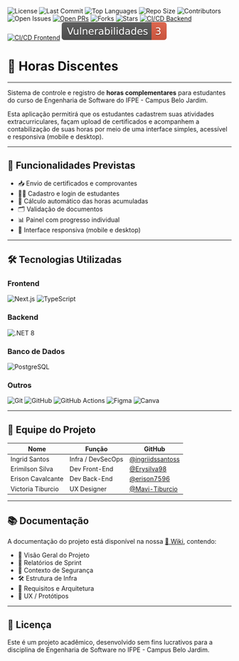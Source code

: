 ![License](https://img.shields.io/github/license/ifpebj-ti/horas-discentes)
![Last Commit](https://img.shields.io/github/last-commit/ifpebj-ti/horas-discentes)
![Top Languages](https://img.shields.io/github/languages/top/ifpebj-ti/horas-discentes)
![Repo Size](https://img.shields.io/github/repo-size/ifpebj-ti/horas-discentes)
![Contributors](https://img.shields.io/github/contributors/ifpebj-ti/horas-discentes)
![Open Issues](https://img.shields.io/github/issues/ifpebj-ti/horas-discentes)
[![Open PRs](https://img.shields.io/github/issues-pr/ifpebj-ti/horas-discentes)](https://github.com/ifpebj-ti/horas-discentes/pulls)
![Forks](https://img.shields.io/github/forks/ifpebj-ti/horas-discentes)
![Stars](https://img.shields.io/github/stars/ifpebj-ti/horas-discentes)
[![CI/CD Backend](https://github.com/ifpebj-ti/horas-discentes/actions/workflows/ci-backend.yml/badge.svg)](https://github.com/ifpebj-ti/horas-discentes/actions?query=workflow%3A%22Backend+CI+%28.NET%29%22)
[![CI/CD Frontend](https://github.com/ifpebj-ti/horas-discentes/actions/workflows/ci-frontend.yml/badge.svg)](https://github.com/ifpebj-ti/horas-discentes/actions?query=workflow%3A%22Frontend+CI%22)
[![Vulnerabilidades](./badges/vulnerabilidades.svg)]([https://github.com/ifpebj-ti/horas-discentes/security/dependabot](https://github.com/ifpebj-ti/horas-discentes/security/dependabot))


# 📘 Horas Discentes

---

Sistema de controle e registro de **horas complementares** para estudantes do curso de Engenharia de Software do IFPE - Campus Belo Jardim.

Esta aplicação permitirá que os estudantes cadastrem suas atividades extracurriculares, façam upload de certificados e acompanhem a contabilização de suas horas por meio de uma interface simples, acessível e responsiva (mobile e desktop).

---

## 🚀 Funcionalidades Previstas

- 📥 Envio de certificados e comprovantes  
- 👨‍🎓 Cadastro e login de estudantes  
- 🧮 Cálculo automático das horas acumuladas  
- 🗂️ Validação de documentos  
- 📊 Painel com progresso individual  
- 📱 Interface responsiva (mobile e desktop)  

---

## 🛠️ Tecnologias Utilizadas

### Frontend  
![Next.js](https://img.shields.io/badge/Next.js-000?style=for-the-badge&logo=next.js&logoColor=white)
![TypeScript](https://img.shields.io/badge/TypeScript-3178C6?style=for-the-badge&logo=typescript&logoColor=white)

### Backend  
![.NET 8](https://img.shields.io/badge/.NET-512BD4?style=for-the-badge&logo=dotnet&logoColor=white)

### Banco de Dados  
![PostgreSQL](https://img.shields.io/badge/PostgreSQL-316192?style=for-the-badge&logo=postgresql&logoColor=white)

### Outros  
![Git](https://img.shields.io/badge/Git-F05032?style=for-the-badge&logo=git&logoColor=white)
![GitHub](https://img.shields.io/badge/GitHub-181717?style=for-the-badge&logo=github&logoColor=white)
![GitHub Actions](https://img.shields.io/badge/GitHub_Actions-2088FF?style=for-the-badge&logo=github-actions&logoColor=white)
![Figma](https://img.shields.io/badge/Figma-F24E1E?style=for-the-badge&logo=figma&logoColor=white)
![Canva](https://img.shields.io/badge/Canva-00C4CC?style=for-the-badge&logo=canva&logoColor=white)

---

## 👥 Equipe do Projeto

| Nome              | Função             | GitHub |
|-------------------|--------------------|--------|
| Ingrid Santos     | Infra / DevSecOps  | [@ingriidssantoss](https://github.com/ingriidssantoss) |
| Erimilson Silva   | Dev Front-End      | [@Erysilva98](https://github.com/Erysilva98) |
| Erison Cavalcante | Dev Back-End       | [@erison7596](https://github.com/erison7596) |
| Victoria Tiburcio | UX Designer        | [@Mavi-Tiburcio](https://github.com/mavitiburcio) |

---

## 📚 Documentação

A documentação do projeto está disponível na nossa [📖 Wiki](https://github.com/ifpebj-ti/horas-discentes/wiki), contendo:

- 📌 Visão Geral do Projeto  
- 🧠 Relatórios de Sprint  
- 🔐 Contexto de Segurança  
- 🛠️ Estrutura de Infra  
- 🧱 Requisitos e Arquitetura  
- 🎨 UX / Protótipos  

---

## 📄 Licença

Este é um projeto acadêmico, desenvolvido sem fins lucrativos para a disciplina de Engenharia de Software no IFPE - Campus Belo Jardim.
